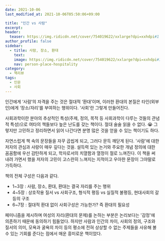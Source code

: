 ```yaml
---
date: 2021-10-06
last_modified_at: 2021-10-06T05:50:06+09:00

title: "인간 vs 사람"
excerpt:
header:
  teaser: https://img.ridicdn.net/cover/754019622/xxlarge?dpi=xxhdpi#1
author_profile: false
sidebar:
  - title: 사람, 장소, 환대
    text:
    image: https://img.ridicdn.net/cover/754019622/xxlarge?dpi=xxhdpi#1
    nav: person-place-hospitality
category:
  - 책리뷰
tags:
  - 인문
  - 사회
---
```

인간에게 ‘사람’의 자격을 주는 것은 절대적 ‘환대’이며, 이러한 환대의 본질은 타인(외부인)에게 ‘장소/자리’를 부여하는 행위이다. ‘사회’란 그렇게 만들어진다.  

사회과학이란 분야의 추상적인 특성(주제, 정의, 목적 등 사회과학이 다루는 것들의 관념적 특성)으로 여타의 책들보다 높은 난도를 갖는 책이다. 절대 술술 읽을 수 없다. 😭 그렇지만 고민하고 정리하면서 읽어 나간다면 분명 많은 것을 얻을 수 있는 책이기도 하다.  

자연스럽게 책 속의 문장들을 자꾸 곱씹게 되고, 그러다 문득 깨닫게 된다. '사람'에 대한 저자의 관심과 사랑이 매우 깊다는 것을. 설득력 있는 논거와 주요한 개념 정의에 대한 꼼꼼함에 우선 감탄하게 되고, 학자로서의 치열함과 열정이 절로 느껴진다. 이 책을 써 내려 가면서 했을 저자의 고민이 고스란히 느껴지는 지적이고 우아한 문장이 그야말로 가득하다.  

책의 전체 구성은 다음과 같다.  
- 1~3장 : 사람, 장소, 환대, 환대는 결국 자리를 주는 행위
- 4~5장 : 상호작용 질서 vs 사회구조, 형식적 평등 vs 실질적 불평등, 현대사회의 갈등의 구조
- 6~7장 : 절대적 환대 없이 사회구성은 가능한가? 즉 환대의 필요성  

페미니즘을 제시하며 여성의 자리(환대의 문제)를 논하는 부분은 논리보다는 '감정'에 의존하기 때문에 동의하기 힘들었다. 하지만 사람과 인간의 차이, 사회의 정의, 구조와 질서의 의미, 모욕과 굴욕의 차이 등의 평소에 전혀 상상할 수 없는 주제들을 사유해 볼 수 있는 기회를 준다는 점에서 매운 흥미로운 책이었다.